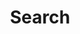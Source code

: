---
title: Search
layout: search
url: /search/
searchHidden: true
placeholder: "search"
sitemapExclude: true
# menu: 
#   main:
#     name: "🔍"
#     pre: ""
#     weight: "z"
---